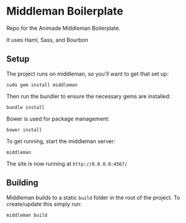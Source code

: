 # Middleman Boilerplate

Repo for the Animade Middleman Boilerplate.

It uses Haml, Sass, and Bourbon

## Setup

The project runs on middleman, so you'll want to get that set up:

    sudo gem install middleman

Then run the bundler to ensure the necessary gems are installed:

    bundle install

Bower is used for package management:

    bower install
    
To get running, start the middleman server:
  
    middleman

The site is now running at `http://0.0.0.0:4567/`

## Building

Middleman builds to a static `build` folder in the root of the project. To create/update this simply run:

    middleman build